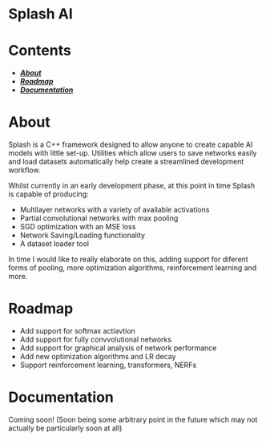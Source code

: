 # Splash AI

# Contents

- ***[About](#about)***
- ***[Roadmap](#roadmap)***
- ***[Documentation](#documentation)***

# About

Splash is a C++ framework designed to allow anyone to create capable AI models with little set-up. 
Utilities which allow users to save networks easily and load datasets automatically help create a 
streamlined development workflow. 

Whilst currently in an early development phase, at this point in time Splash is capable of producing:
- Multilayer networks with a variety of available activations
- Partial convolutional networks with max pooling
- SGD optimization with an MSE loss
- Network Saving/Loading functionality
- A dataset loader tool

In time I would like to really elaborate on this, adding support for diferent forms of pooling, more optimization algorithms, reinforcement learning and more.

# Roadmap

- Add support for softmax actiavtion
- Add support for fully convvolutional networks
- Add support for graphical analysis of network performance
- Add new optimization algorithms and LR decay
- Support reinforcement learning, transformers, NERFs

# Documentation

Coming soon! (Soon being some arbitrary point in the future which may not actually be particularly soon at all)



